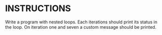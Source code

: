 # INSTRUCTIONS

Write a program with nested loops. Each iterations should print its status in the loop. On iteration one and seven a custom message should be printed.